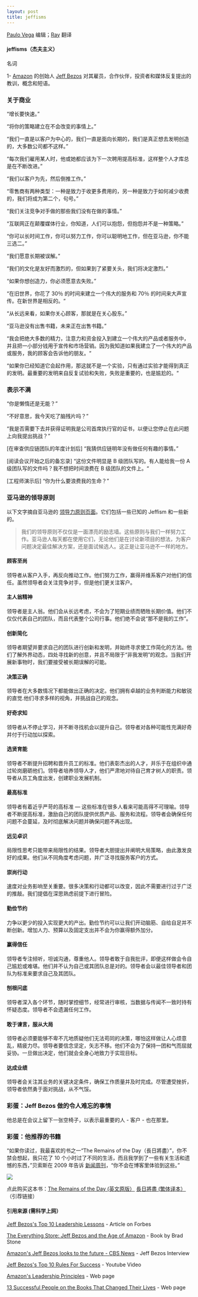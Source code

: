 ```yaml
---
layout: post
title: jeffisms
---
```


[Paulo Vega](http://www.paulovega.com/) 编辑；[Ray](https://0.61803398875.xyz/) 翻译

#### jeffisms（杰夫主义）

名词

1- [Amazon](https://amazon.com) 的创始人 [Jeff Bezos](https://pt.wikipedia.org/wiki/Jeff_Bezos) 对其雇员，合作伙伴，投资者和媒体反复提出的教训，概念和短语。

### 关于商业

“增长要快速。”

“将你的策略建立在不会改变的事情上。”

“我们一直是以客户为中心的，我们一直是面向长期的，我们是真正想去发明创造的，大多数公司都不这样。”

“每次我们雇用某人时，他或她都应该为下一次聘用提高标准，这样整个人才库总是在不断改进。”

“我们以客户为先，然后倒推工作。”

“零售商有两种类型：一种是致力于收更多费用的，另一种是致力于如何减少收费的，我们将成为第二个，句号。”

“我们关注竞争对手做的那些我们没有在做的事情。”

“互联网正在颠覆媒体行业，你知道，人们可以抱怨，但抱怨并不是一种策略。”

“你可以长时间工作，你可以努力工作，你可以聪明地工作，但在亚马逊，你不能三选二。”

“我们愿意长期被误解。”

“我们的文化是友好而激烈的，但如果到了紧要关头，我们将决定激烈。”

“如果你想创造力，你必须愿意去失败。”

“在旧世界，你花了 30％ 的时间来建立一个伟大的服务和 70％ 的时间来大声宣传。在新世界是相反的。“

“从长远来看，如果你关心顾客，那就是在关心股东。”

“亚马逊没有出售书籍，未来正在出售书籍。”

“我会把绝大多数的精力，注意力和资金投入到建立一个伟大的产品或者服务中，并且把一小部分钱用于宣传和市场营销。因为我知道如果我建立了一个伟大的产品或服务，我的顾客会告诉他的朋友。“

“如果你已经知道它会起作用，那这就不是一个实验，只有通过实验才能得到真正的发明。最重要的发明来自反复试验和失败，失败是重要的，也是尴尬的。“


### 表示不满

“你是懒惰还是无能？”

“不好意思，我今天吃了脑残片吗？”

“我是否需要下去并获得证明我是公司首席执行官的证书，以便让您停止在此问题上向我提出挑战？”

[在审查供应链团队的年度计划后] “我猜供应链明年没有做任何有趣的事情。”

[阅读会议开始之后的备忘录] “这份文件明显是 B 级团队写的。有人能给我一份 A 级团队写的文件吗？我不想把时间浪费在 B 级团队的文件上。“

[工程师演示后] “你为什么要浪费我的生命？”

### 亚马逊的领导原则

以下文字摘自亚马逊的 [领导力原则页面](https://www.amazon.jobs/principles)。它们包括一些已知的 Jeffism 和一些新的。

> 我们的领导原则不仅仅是一面漂亮的励志墙。这些原则与我们一样努力工作。亚马逊人每天都在使用它们，无论他们是在讨论新项目的想法，为客户问题决定最佳解决方案，还是面试候选人。这正是让亚马逊不一样的地方。

#### 顾客至尚
领导者从客户入手，再反向推动工作。他们努力工作，赢得并维系客户对他们的信任。虽然领导者会关注竞争对手，但是他们更关注客户。

#### 主人翁精神
领导者是主人翁。他们会从长远考虑，不会为了短期业绩而牺牲长期价值。他们不仅仅代表自己的团队，而且代表整个公司行事。他们绝不会说“那不是我的工作”。

#### 创新简化
领导者期望并要求自己的团队进行创新和发明，并始终寻求使工作简化的方法。他们了解外界动态，四处寻找新的创意，并且不局限于“非我发明”的观念。当我们开展新事物时，我们要接受被长期误解的可能。

#### 决策正确
领导者在大多数情况下都能做出正确的决定。他们拥有卓越的业务判断能力和敏锐的直觉.他们寻求多样的视角，并挑战自己的观念。

#### 好奇求知
领导者从不停止学习，并不断寻找机会以提升自己。领导者对各种可能性充满好奇并付于行动加以探索。

#### 选贤育能
领导者不断提升招聘和晋升员工的标准。他们表彰杰出的人才，并乐于在组织中通过轮岗磨砺他们。领导者培养领导人才，他们严肃地对待自己育才树人的职责。领导者从员工角度出发，创建职业发展机制。

#### 最高标准
领导者有着近乎严苛的高标准 — 这些标准在很多人看来可能高得不可理喻。领导者不断提高标准，激励自己的团队提供优质产品、服务和流程。领导者会确保任何问题不会蔓延，及时彻底解决问题并确保问题不再出现。

#### 远见卓识
局限性思考只能带来局限性的结果。领导者大胆提出并阐明大局策略，由此激发良好的成果。他们从不同角度考虑问题，并广泛寻找服务客户的方式。

#### 崇尚行动
速度对业务影响至关重要。很多决策和行动都可以改变，因此不需要进行过于广泛的推敲。我们提倡在深思熟虑前提下进行冒险。

#### 勤俭节约
力争以更少的投入实现更大的产出。勤俭节约可以让我们开动脑筋、自给自足并不断创新。增加人力、预算以及固定支出并不会为你赢得额外加分。

#### 赢得信任
​领导者专注倾听，坦诚沟通，尊重他人。领导者敢于自我批评，即便这样做会令自己尴尬或难堪。他们并不认为自己或其团队总是对的。领导者会以最佳领导者和团队为标准来要求自己及其团队。

#### 刨根问底
​领导者深入各个环节，随时掌控细节，经常进行审核，当数据与传闻不一致时持有怀疑态度。领导者不会遗漏任何工作。

#### 敢于谏言，服从大局
​领导者必须要能够不卑不亢地质疑他们无法苟同的决策，哪怕这样做让人心烦意乱，精疲力尽。领导者要信念坚定，矢志不移。他们不会为了保持一团和气而屈就妥协。一旦做出决定，他们就会全身心地致力于实现目标。

#### 达成业绩
​领导者会关注其业务的关键决定条件，确保工作质量并及时完成。尽管遭受挫折，领导者依然勇于面对挑战，从不气馁。

### 彩蛋：Jeff Bezos 做的令人难忘的事情

他总是在会议上留下一张空椅子，以表示最重要的人 - 客户 - 也在那里。

### 彩蛋：他推荐的书籍

“如果你读过，我最喜欢的书之一“The Remains of the Day（長日將盡）”，你不禁会想起，我只花了 10 个小时过了不同的生活，而且我学到了一些有关生活和遗憾的东西，”贝索斯在 2009 年告诉 [新闻周刊](http://www.newsweek.com/why-bezos-was-surprised-kindles-success-75509)，“你不会在博客里体验到这些。”

![](https://images-cn.ssl-images-amazon.com/images/I/51WwlZ9TO0L._AA200_.jpg)


点此购买这本书：[The Remains of the Day (英文原版）](https://amazon.cn/gp/product/0679731725/ref=as_li_qf_asin_il_tl?ie=UTF8&tag=amazoncn1984-23&creative=3200&linkCode=as2&creativeASIN=0679731725&linkId=6d275ca15cbcb37fcdcca74aa3800f63)
[長日將盡 (繁体译本）](https://amazon.cn/gp/product/B0769FVMWQ/ref=as_li_tl?ie=UTF8&camp=536&creative=3200&creativeASIN=B0769FVMWQ&linkCode=as2&tag=amazoncn1984-23&linkId=b98bf888b54c9cf8dfc6801d848553ba)（引荐链接）

#### 引用来源 (需科学上网）

[Jeff Bezos's Top 10 Leadership Lessons](http://www.forbes.com/sites/georgeanders/2012/04/04/bezos-tips/#aa17e9479476) - Article on Forbes

[The Everything Store: Jeff Bezos and the Age of Amazon](http://amzn.to/2kiuJtK) - Book by Brad Stone

[Amazon's Jeff Bezos looks to the future - CBS News](https://www.google.com.br/url?sa=t&rct=j&q=&esrc=s&source=web&cd=1&ved=0ahUKEwj3-9Xyx_vRAhVCx5AKHR44AlMQFggaMAA&url=http://www.cbsnews.com/news/amazons-jeff-bezos-looks-to-the-future/&usg=AFQjCNGgWK9xYb91eaS1PRkc8WBD4LxKEw&sig2=67XENIeWRTArFVbLeycmlA&bvm=bv.146094739,d.Y2I&cad=rja) - Jeff Bezos Interview

[Jeff Bezos's Top 10 Rules For Success](https://www.youtube.com/watch?v=pAdjNuE6EZQ) - Youtube Video

[Amazon's Leadership Principles](https://www.amazon.jobs/principles) - Web page

[13 Successful People on the Books That Changed Their Lives](http://time.com/money/4956231/ceos-favorite-books/) - Web page
